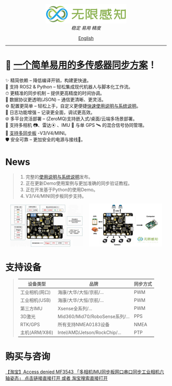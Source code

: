 <p align="center">
<img  style="width:50%;"  alt="Logo" src="assets/picture/main_logo.png">
<br>
<em>稳定 易用 精度</em>
<br>
</p>
<p align="center">
<a href="README_EN.md">English</a>
</p>

---

# 🚀 [一个简单易用的多传感器同步方案](https://github.com/InfiniteSenseLab/SimpleSensorSync/wiki)！

✨ 精简依赖 – 降低编译开销，构建更快速。  
🤖 支持 ROS2 & Python – 轻松集成现代机器人与脚本化工作流。  
⏱ 更精准的同步机制 – 提供更高精度的时间协调。  
📡 数据协议更透明(JSON) – 通信更清晰、更灵活。  
⚙️ 配置更简单 – 轻松上手，自定义更便捷[快速使用说明与系统说明](https://github.com/InfiniteSenseLab/SimpleSensorSync/wiki)。  
📜 日志功能增强 – 记录更全面，调试更高效。   
🌐 多平台灵活部署 – (ZeroMQ)支持嵌入式/桌面/云端多场景部署。  
🔗 支持多相机 📷、雷达⦿ 、IMU 🧭 与单 GPS 🛰 的混合信号协同管理。  
🔄 [支持多同步板](assets/doc/board_introduction.md) -V3/V4/MINI。  
🛡️ 安全可靠 – 更加安全的电源与接线🚫。

# News

>1. 完整的[使用说明与系统说明](https://github.com/InfiniteSenseLab/SimpleSensorSync/wiki)发布。
>2. 正在更新Demo使用案例与更加准确的同步验证教程。
>3. 正在开发基于Python的使用Demo。
>4. V3/V4/MINI同步板同步支持。

<p align="center">
  <img alt="Image 1" src="assets/picture/v4_board.png" width="45%">
  &nbsp;&nbsp;&nbsp;
  <img alt="Image 2" src="assets/picture/link/all_sensor.png" width="45%">
</p>

# 支持设备

>| 设备类型        | 品牌                            |同步方式 |
>|-------------|-------------------------------|--------|
>| 工业相机(网口)    | 海康/大华/大恒/京航/...               | PWM    |
>| 工业相机(USB)   | 海康/大华/大恒/京航/...               | PWM    |
>| 第三方IMU      | Xsense全系列/...                 | PWM    |
>| 3D激光        | Mid360/Mid70/RoboSense系列/...  | PPS   |
>| RTK/GPS     | 所有支持NMEA0183设备                | NMEA   |
>| 主机(ARM/X86) | Intel/AMD/Jetson/RockChip/... | PTP    |


# 购买与咨询

[【淘宝】Access denied MF3543 「多相机IMU同步板网口串口同步工业相机六轴姿态」
点击链接直接打开 或者 淘宝搜索直接打开](https://item.taobao.com/item.htm?ft=t&id=832624497202)

